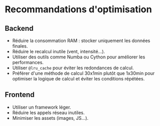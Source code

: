 # Recommandations d'optimisation

## Backend

- Réduire la consommation RAM : stocker uniquement les données finales.
- Réduire le recalcul inutile (vent, intensité...).
- Utiliser des outils comme Numba ou Cython pour améliorer les performances.
- Utiliser `@lru_cache` pour éviter les redondances de calcul.
- Préférer d'une méthode de calcul 30x1min plutôt que 1x30min pour optimiser la logique de calcul et éviter les conditions répétées.

## Frontend

- Utiliser un framework léger.
- Réduire les appels réseau inutiles.
- Minimiser les assets (images, JS...).
